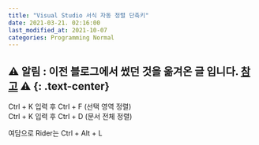 ```yaml
---
title: "Visual Studio 서식 자동 정렬 단축키"
date: 2021-03-21. 02:16:00
last_modified_at: 2021-10-07
categories: Programming Normal
---
```

⚠ **알림** : 이전 블로그에서 썼던 것을 옮겨온 글 입니다. [참고](https://ttmdacl.github.io/log/diary/hello-blog/) ⚠
{: .text-center}
---

Ctrl + K 입력 후 Ctrl + F (선택 영역 정렬)  
Ctrl + K 입력 후 Ctrl + D (문서 전체 정렬)

여담으로 Rider는 Ctrl + Alt + L